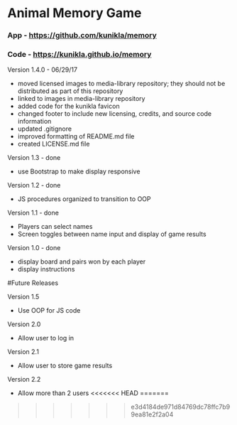 # Animal Memory Game
### App  - https://github.com/kunikla/memory
### Code - https://kunikla.github.io/memory

Version 1.4.0 - 06/29/17
  * moved licensed images to media-library repository;
   they should not be distributed
   as part of this repository
  * linked to images in media-library repository
  * added code for the kunikla favicon
  * changed footer to include new licensing, credits,
   and source code information
  * updated .gitignore
  * improved formatting of README.md file
  * created LICENSE.md file

Version 1.3 - done
  * use Bootstrap to make display responsive

Version 1.2 - done
  * JS procedures organized to transition to OOP

Version 1.1 - done
  * Players can select names
  * Screen toggles between name input and display of game results

Version 1.0 - done
  * display board and pairs won by each player
  * display instructions

#Future Releases 

Version 1.5
  * Use OOP for JS code

Version 2.0
  * Allow user to log in

Version 2.1
  * Allow user to store game results
  
Version 2.2
  * Allow more than 2 users
<<<<<<< HEAD
=======
  
>>>>>>> e3d4184de971d84769dc78ffc7b99ea81e2f2a04
